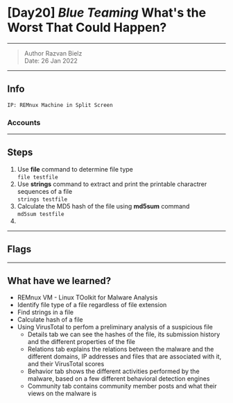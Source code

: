 # [Day20] *Blue Teaming* What's the Worst That Could Happen? 

-------------

> Author Razvan Bielz \
> Date: 26 Jan 2022

--------------

## Info

`IP: REMnux Machine in Split Screen`

### Accounts

--------------

## Steps

1. Use **file** command to determine file type  
  `file testfile`  
2. Use **strings** command to extract and print the printable charactrer sequences of a file  
  `strings testfile`  
3. Calculate the MD5 hash of the file using **md5sum** command  
  `md5sum testfile`  
4. 

--------------

## Flags

--------------

## What have we learned?

- REMnux VM - Linux TOolkit for Malware Analysis
- Identify file type of a file regardless of file extension
- Find strings in a file
- Calculate hash of a file
- Using VirusTotal to perfom a preliminary analysis of a suspicious file
  - Details tab we can see the hashes of the file, its submission history and the different properties of the file  
  - Relations tab explains the relations between the malware and the different domains, IP addresses and files that are associated with it, and their VirusTotal scores  
  - Behavior tab shows the different activities performed by the malware, based on a few different behavioral detection engines  
  - Community tab contains community member posts and what their views on the malware is  